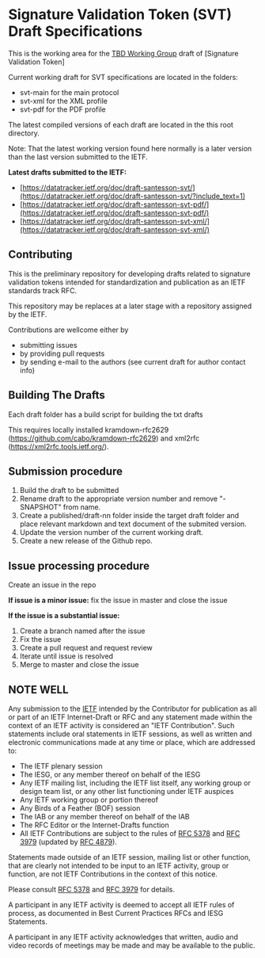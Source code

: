 
Signature Validation Token (SVT) Draft Specifications
=============================

This is the working area for the [TBD Working Group]() draft of [Signature Validation Token]

Current working draft for SVT specifications are located in the folders:

- svt-main for the main protocol
- svt-xml for the XML profile
- svt-pdf for the PDF profile

The latest compiled versions of each draft are located in the this root directory.

Note: That the latest working version found here normally is a later version than the last version submitted to the IETF.

**Latest drafts submitted to the IETF:**

- [https://datatracker.ietf.org/doc/draft-santesson-svt/](https://datatracker.ietf.org/doc/draft-santesson-svt/?include_text=1)
- [https://datatracker.ietf.org/doc/draft-santesson-svt-pdf/](https://datatracker.ietf.org/doc/draft-santesson-svt-pdf/)
- [https://datatracker.ietf.org/doc/draft-santesson-svt-xml/](https://datatracker.ietf.org/doc/draft-santesson-svt-xml/)

Contributing
------------

This is the preliminary repository for developing drafts related to signature validation tokens intended for standardization and publication as an IETF standards track RFC.

This repository may be replaces at a later stage with a repository assigned by the IETF.

Contributions are wellcome either by

- submitting issues
- by providing pull requests
- by sending e-mail to the authors (see current draft for author contact info)

Building The Drafts
------------------

Each draft folder has a build script for building the txt drafts

This requires locally installed kramdown-rfc2629 (https://github.com/cabo/kramdown-rfc2629)
and xml2rfc (https://xml2rfc.tools.ietf.org/).

Submission procedure
------------------

1. Build the draft to be submitted
2. Rename draft to the appropriate version number and remove "-SNAPSHOT" from name.
3. Create a published/draft-nn folder inside the target draft folder and place relevant markdown and text document of the submited version.
4. Update the version number of the current working draft.
5. Create a new release of the Github repo.


Issue processing procedure
------------------

Create an issue in the repo

**If issue is a minor issue:** fix the issue in master and close the issue

**If the issue is a substantial issue:**
  1. Create a branch named after the issue
  2. Fix the issue
  3. Create a pull request and request review
  4. Iterate until issue is resolved
  5. Merge to master and close the issue


NOTE WELL
---------

Any submission to the [IETF](https://www.ietf.org/) intended by the Contributor
for publication as all or part of an IETF Internet-Draft or RFC and any
statement made within the context of an IETF activity is considered an "IETF
Contribution". Such statements include oral statements in IETF sessions, as
well as written and electronic communications made at any time or place, which
are addressed to:

 * The IETF plenary session
 * The IESG, or any member thereof on behalf of the IESG
 * Any IETF mailing list, including the IETF list itself, any working group
   or design team list, or any other list functioning under IETF auspices
 * Any IETF working group or portion thereof
 * Any Birds of a Feather (BOF) session
 * The IAB or any member thereof on behalf of the IAB
 * The RFC Editor or the Internet-Drafts function
 * All IETF Contributions are subject to the rules of
   [RFC 5378](https://tools.ietf.org/html/rfc5378) and
   [RFC 3979](https://tools.ietf.org/html/rfc3979)
   (updated by [RFC 4879](https://tools.ietf.org/html/rfc4879)).

Statements made outside of an IETF session, mailing list or other function,
that are clearly not intended to be input to an IETF activity, group or
function, are not IETF Contributions in the context of this notice.

Please consult [RFC 5378](https://tools.ietf.org/html/rfc5378) and [RFC
3979](https://tools.ietf.org/html/rfc3979) for details.

A participant in any IETF activity is deemed to accept all IETF rules of
process, as documented in Best Current Practices RFCs and IESG Statements.

A participant in any IETF activity acknowledges that written, audio and video
records of meetings may be made and may be available to the public.
